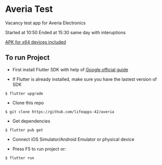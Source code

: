 # Averia Test

Vacancy test app for Averia Electronics

Started at 10:50
Ended at 15:30 same day with interuptions

[APK for x64 devices included](https://github.com/lifeapps-42/averia/releases/tag/v0.1%2B2)

## To run Project

- First install Flutter SDK with help of [Google official guide](https://flutter.dev/docs/get-started/install)

- If Flutter is already installed, make sure you have the lastest version of SDK
```
$ flutter upgrade
```

- Clone this repo
```
$ git clone https://github.com/lifeapps-42/averia
```

- Get dependencies
```
$ flutter pub get
```

- Connect iOS Simulator/Android Emulator or physical device

- Press F5 to run project or:
```
$ flutter run
```
